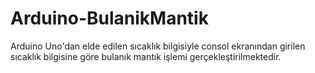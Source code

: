 # Arduino-BulanikMantik
Arduino Uno'dan elde edilen sıcaklık bilgisiyle consol ekranından girilen sıcaklık bilgisine göre bulanık mantık işlemi gerçekleştirilmektedir.

